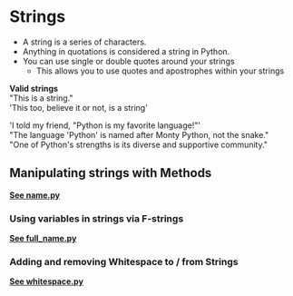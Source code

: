 # Strings

* A string is a series of characters.
* Anything in quotations is considered a string in Python.
* You can use single or double quotes around your strings
  * This allows you to use quotes and apostrophes within your strings

**Valid strings**</br>
"This is a string."</br>
'This too, believe it or not, is a string'

'I told my friend, "Python is my favorite language!"'</br>
"The language 'Python' is named after Monty Python, not the snake."</br>
"One of Python's strengths is its diverse and supportive community."

## Manipulating strings with Methods 

**[See name.py](../exercises/name.py)**

### Using variables in strings via F-strings

**[See full_name.py](../exercises/full_name.py)**

### Adding and removing Whitespace to / from Strings

**[See whitespace.py](../exercises/whitespace.py)**

